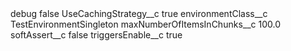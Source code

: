 <?xml version="1.0" encoding="UTF-8"?>
<CustomMetadata xmlns="http://soap.sforce.com/2006/04/metadata" xmlns:xsi="http://www.w3.org/2001/XMLSchema-instance" xmlns:xsd="http://www.w3.org/2001/XMLSchema">
    <label>debug</label>
    <protected>false</protected>
    <values>
        <field>UseCachingStrategy__c</field>
        <value xsi:type="xsd:boolean">true</value>
    </values>
    <values>
        <field>environmentClass__c</field>
        <value xsi:type="xsd:string">TestEnvironmentSingleton</value>
    </values>
    <values>
        <field>maxNumberOfItemsInChunks__c</field>
        <value xsi:type="xsd:double">100.0</value>
    </values>
    <values>
        <field>softAssert__c</field>
        <value xsi:type="xsd:boolean">false</value>
    </values>
    <values>
        <field>triggersEnable__c</field>
        <value xsi:type="xsd:boolean">true</value>
    </values>
</CustomMetadata>
